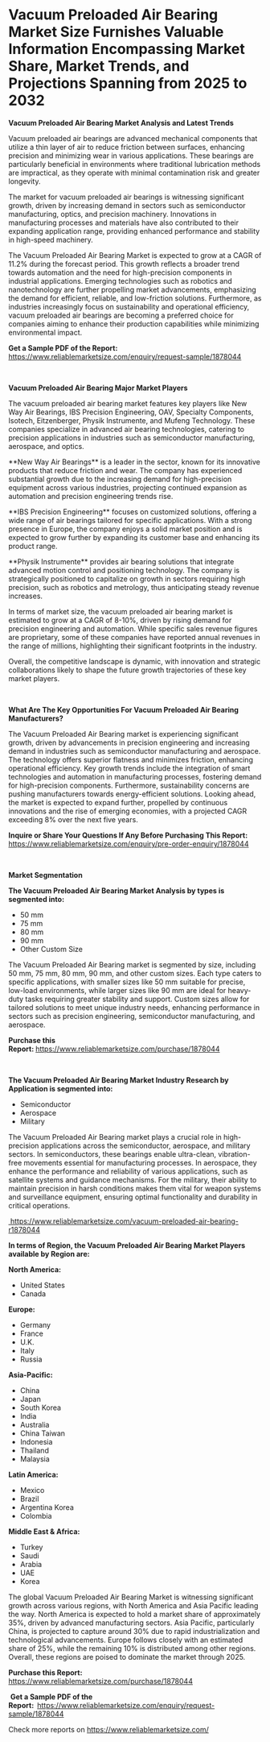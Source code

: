 <p><h1>Vacuum Preloaded Air Bearing Market Size Furnishes Valuable Information Encompassing Market Share, Market Trends, and Projections Spanning from 2025 to 2032</h1></p><p><strong>Vacuum Preloaded Air Bearing Market Analysis and Latest Trends</strong></p>
<p><p>Vacuum preloaded air bearings are advanced mechanical components that utilize a thin layer of air to reduce friction between surfaces, enhancing precision and minimizing wear in various applications. These bearings are particularly beneficial in environments where traditional lubrication methods are impractical, as they operate with minimal contamination risk and greater longevity. </p><p>The market for vacuum preloaded air bearings is witnessing significant growth, driven by increasing demand in sectors such as semiconductor manufacturing, optics, and precision machinery. Innovations in manufacturing processes and materials have also contributed to their expanding application range, providing enhanced performance and stability in high-speed machinery. </p><p>The Vacuum Preloaded Air Bearing Market is expected to grow at a CAGR of 11.2% during the forecast period. This growth reflects a broader trend towards automation and the need for high-precision components in industrial applications. Emerging technologies such as robotics and nanotechnology are further propelling market advancements, emphasizing the demand for efficient, reliable, and low-friction solutions. Furthermore, as industries increasingly focus on sustainability and operational efficiency, vacuum preloaded air bearings are becoming a preferred choice for companies aiming to enhance their production capabilities while minimizing environmental impact.</p></p>
<p><strong>Get a Sample PDF of the Report:&nbsp;</strong> <a href="https://www.reliablemarketsize.com/enquiry/request-sample/1878044?utm_campaign=1886&utm_medium=2&utm_source=Github&utm_content=ia&utm_term=20022025&utm_id=vacuum-preloaded-air-bearing">https://www.reliablemarketsize.com/enquiry/request-sample/1878044</a></p>
<p>&nbsp;</p>
<p><strong>Vacuum Preloaded Air Bearing Major Market Players</strong></p>
<p><p>The vacuum preloaded air bearing market features key players like New Way Air Bearings, IBS Precision Engineering, OAV, Specialty Components, Isotech, Eitzenberger, Physik Instrumente, and Mufeng Technology. These companies specialize in advanced air bearing technologies, catering to precision applications in industries such as semiconductor manufacturing, aerospace, and optics.</p><p>**New Way Air Bearings** is a leader in the sector, known for its innovative products that reduce friction and wear. The company has experienced substantial growth due to the increasing demand for high-precision equipment across various industries, projecting continued expansion as automation and precision engineering trends rise. </p><p>**IBS Precision Engineering** focuses on customized solutions, offering a wide range of air bearings tailored for specific applications. With a strong presence in Europe, the company enjoys a solid market position and is expected to grow further by expanding its customer base and enhancing its product range.</p><p>**Physik Instrumente** provides air bearing solutions that integrate advanced motion control and positioning technology. The company is strategically positioned to capitalize on growth in sectors requiring high precision, such as robotics and metrology, thus anticipating steady revenue increases.</p><p>In terms of market size, the vacuum preloaded air bearing market is estimated to grow at a CAGR of 8-10%, driven by rising demand for precision engineering and automation. While specific sales revenue figures are proprietary, some of these companies have reported annual revenues in the range of millions, highlighting their significant footprints in the industry.</p><p>Overall, the competitive landscape is dynamic, with innovation and strategic collaborations likely to shape the future growth trajectories of these key market players.</p></p>
<p>&nbsp;</p>
<p><strong>What Are The Key Opportunities For Vacuum Preloaded Air Bearing Manufacturers?</strong></p>
<p><p>The Vacuum Preloaded Air Bearing market is experiencing significant growth, driven by advancements in precision engineering and increasing demand in industries such as semiconductor manufacturing and aerospace. The technology offers superior flatness and minimizes friction, enhancing operational efficiency. Key growth trends include the integration of smart technologies and automation in manufacturing processes, fostering demand for high-precision components. Furthermore, sustainability concerns are pushing manufacturers towards energy-efficient solutions. Looking ahead, the market is expected to expand further, propelled by continuous innovations and the rise of emerging economies, with a projected CAGR exceeding 8% over the next five years.</p></p>
<p><strong>Inquire or Share Your Questions If Any Before Purchasing This Report:</strong> <a href="https://www.reliablemarketsize.com/enquiry/pre-order-enquiry/1878044?utm_campaign=1886&utm_medium=2&utm_source=Github&utm_content=ia&utm_term=20022025&utm_id=vacuum-preloaded-air-bearing">https://www.reliablemarketsize.com/enquiry/pre-order-enquiry/1878044</a></p>
<p>&nbsp;</p>
<p><strong>Market Segmentation</strong></p>
<p><strong>The Vacuum Preloaded Air Bearing Market Analysis by types is segmented into:</strong></p>
<p><ul><li>50 mm</li><li>75 mm</li><li>80 mm</li><li>90 mm</li><li>Other Custom Size</li></ul></p>
<p><p>The Vacuum Preloaded Air Bearing market is segmented by size, including 50 mm, 75 mm, 80 mm, 90 mm, and other custom sizes. Each type caters to specific applications, with smaller sizes like 50 mm suitable for precise, low-load environments, while larger sizes like 90 mm are ideal for heavy-duty tasks requiring greater stability and support. Custom sizes allow for tailored solutions to meet unique industry needs, enhancing performance in sectors such as precision engineering, semiconductor manufacturing, and aerospace.</p></p>
<p><strong>Purchase this Report:&nbsp;</strong><a href="https://www.reliablemarketsize.com/purchase/1878044?utm_campaign=1886&utm_medium=2&utm_source=Github&utm_content=ia&utm_term=20022025&utm_id=vacuum-preloaded-air-bearing">https://www.reliablemarketsize.com/purchase/1878044</a></p>
<p>&nbsp;</p>
<p><strong>The Vacuum Preloaded Air Bearing Market Industry Research by Application is segmented into:</strong></p>
<p><ul><li>Semiconductor</li><li>Aerospace</li><li>Military</li></ul></p>
<p><p>The Vacuum Preloaded Air Bearing market plays a crucial role in high-precision applications across the semiconductor, aerospace, and military sectors. In semiconductors, these bearings enable ultra-clean, vibration-free movements essential for manufacturing processes. In aerospace, they enhance the performance and reliability of various applications, such as satellite systems and guidance mechanisms. For the military, their ability to maintain precision in harsh conditions makes them vital for weapon systems and surveillance equipment, ensuring optimal functionality and durability in critical operations.</p></p>
<p><a href="https://www.reliablemarketsize.com/vacuum-preloaded-air-bearing-r1878044?utm_campaign=1886&utm_medium=2&utm_source=Github&utm_content=ia&utm_term=20022025&utm_id=vacuum-preloaded-air-bearing">&nbsp;https://www.reliablemarketsize.com/vacuum-preloaded-air-bearing-r1878044</a></p>
<p><strong>In terms of Region, the Vacuum Preloaded Air Bearing Market Players available by Region are:</strong></p>
<p>
    <p> <strong> North America: </strong>
        <ul>
            <li>United States</li>
            <li>Canada</li>
        </ul>
        </p> 
    <p> <strong> Europe: </strong>
        <ul>
            <li>Germany</li>
            <li>France</li>
            <li>U.K.</li>
            <li>Italy</li>
            <li>Russia</li>
        </ul>
        </p> 
    <p> <strong> Asia-Pacific: </strong>
        <ul>
            <li>China</li>
            <li>Japan</li>
            <li>South Korea</li>
            <li>India</li>
            <li>Australia</li>
            <li>China Taiwan</li>
            <li>Indonesia</li>
            <li>Thailand</li>
            <li>Malaysia</li>
        </ul>
        </p> 
    <p> <strong> Latin America: </strong>
        <ul>
            <li>Mexico</li>
            <li>Brazil</li>
            <li>Argentina Korea</li>
            <li>Colombia</li>
        </ul>
        </p> 
    <p> <strong> Middle East & Africa: </strong>
        <ul>
            <li>Turkey</li>
            <li>Saudi</li>
            <li>Arabia</li>
            <li>UAE</li>
            <li>Korea</li>
        </ul>
    </p>
    </p>
<p><p>The global Vacuum Preloaded Air Bearing Market is witnessing significant growth across various regions, with North America and Asia Pacific leading the way. North America is expected to hold a market share of approximately 35%, driven by advanced manufacturing sectors. Asia Pacific, particularly China, is projected to capture around 30% due to rapid industrialization and technological advancements. Europe follows closely with an estimated share of 25%, while the remaining 10% is distributed among other regions. Overall, these regions are poised to dominate the market through 2025.</p></p>
<p><strong>Purchase this Report: </strong><a href="https://www.reliablemarketsize.com/purchase/1878044?utm_campaign=1886&utm_medium=2&utm_source=Github&utm_content=ia&utm_term=20022025&utm_id=vacuum-preloaded-air-bearing">https://www.reliablemarketsize.com/purchase/1878044</a></p>
<p>&nbsp;<strong>Get a Sample PDF of the Report:&nbsp;&nbsp;</strong><a href="https://www.reliablemarketsize.com/enquiry/request-sample/1878044?utm_campaign=1886&utm_medium=2&utm_source=Github&utm_content=ia&utm_term=20022025&utm_id=vacuum-preloaded-air-bearing">https://www.reliablemarketsize.com/enquiry/request-sample/1878044</a></p>
<p><strong></strong></p>
<p>Check more reports on <a href="https://www.reliablemarketsize.com/?utm_campaign=1886&utm_medium=2&utm_source=Github&utm_content=ia&utm_term=20022025&utm_id=vacuum-preloaded-air-bearing">https://www.reliablemarketsize.com/</a></p>